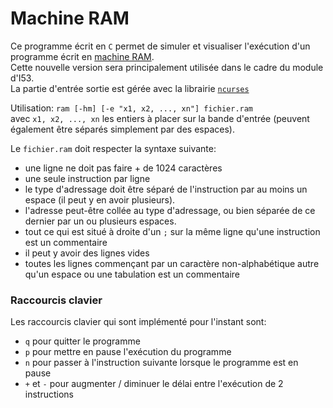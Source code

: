 # Machine RAM
Ce programme écrit en `C` permet de simuler et visualiser l'exécution
d'un programme écrit en [machine RAM][RAM]. \
Cette nouvelle version sera principalement utilisée dans le cadre du
module d'I53.\
La partie d'entrée sortie est gérée avec la librairie [`ncurses`][ncurses]




Utilisation: `ram [-hm] [-e "x1, x2, ..., xn"] fichier.ram`\
avec `x1, x2, ..., xn` les entiers à placer sur la bande d'entrée
(peuvent également être séparés simplement par des espaces).

Le `fichier.ram` doit respecter la syntaxe suivante:
- une ligne ne doit pas faire + de 1024 caractères
- une seule instruction par ligne
- le type d'adressage doit être séparé de l'instruction par au moins un
  espace (il peut y en avoir plusieurs).
- l'adresse peut-être collée au type d'adressage, ou bien séparée de ce
  dernier par un ou plusieurs espaces.
- tout ce qui est situé à droite d'un `;` sur la même ligne qu'une
  instruction est un commentaire
- il peut y avoir des lignes vides
- toutes les lignes commençant par un caractère non-alphabétique
  autre qu'un espace ou une tabulation est un commentaire

### Raccourcis clavier
Les raccourcis clavier qui sont implémenté pour l'instant sont:
- `q` pour quitter le programme
- `p` pour mettre en pause l'exécution du programme
- `n` pour passer à l'instruction suivante lorsque le programme est en
  pause
- `+` et `-` pour augmenter / diminuer le délai entre l'exécution de 2
  instructions




[RAM]: https://zanotti.univ-tln.fr/ALGO/I31/MachineRAM.html
[ncurses]: https://invisible-island.net/ncurses/
